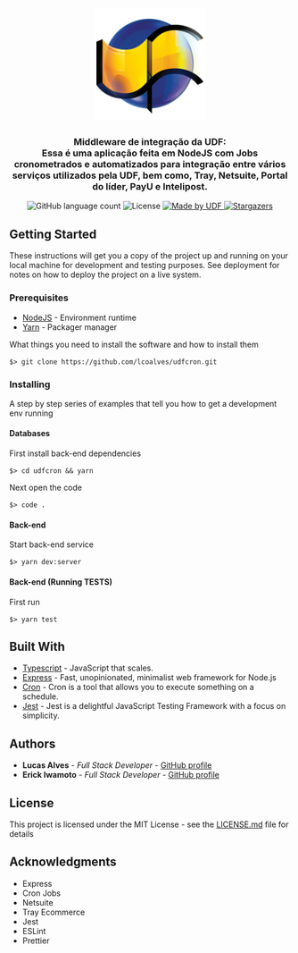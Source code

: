 <h1 align="center">
  <img alt="UDF Cron Jobs" title="UDF Cron Jobs" src=".github/logo-big.png" width="200px" />
</h1>

<h3 align="center">
  Middleware de integração da UDF:
  <br>
  Essa é uma aplicação feita em NodeJS com Jobs cronometrados e automatizados para integração entre vários serviços utilizados pela UDF, bem como, Tray, Netsuite, Portal do líder, PayU e Intelipost.
</h3>

<!-- <p align="center">See in action: <a href="#">click here</a></p> -->

<p align="center">
  <img alt="GitHub language count" src="https://img.shields.io/github/languages/count/universidade-da-familia/udfcron?color=%2304D361">

  <img alt="License" src="https://img.shields.io/badge/license-MIT-%2304D361">

  <a href="https://github.com/lcoalves">
    <img alt="Made by UDF" src="https://img.shields.io/badge/made%20by-UDF-%2304D361">
  </a>

  <a href="https://github.com/universidade-da-familia/udfcron/stargazers">
    <img alt="Stargazers" src="https://img.shields.io/github/stars/universidade-da-familia/udfcron?style=social">
  </a>
</p>

## Getting Started

These instructions will get you a copy of the project up and running on your local machine for development and testing purposes. See deployment for notes on how to deploy the project on a live system.

### Prerequisites
- [NodeJS](https://nodejs.org/en/) - Environment runtime
- [Yarn](https://yarnpkg.com/getting-started/install) - Packager manager

What things you need to install the software and how to install them

```
$> git clone https://github.com/lcoalves/udfcron.git
```

### Installing

A step by step series of examples that tell you how to get a development env running

#### Databases
First install back-end dependencies
```
$> cd udfcron && yarn
```
Next open the code
```
$> code .
```

#### Back-end
Start back-end service
```
$> yarn dev:server
```

#### Back-end (Running TESTS)
First run
```
$> yarn test
```

## Built With
* [Typescript](https://www.typescriptlang.org/docs/home.html) - JavaScript that scales.
* [Express](https://expressjs.com/pt-br/starter/installing.html) - Fast, unopinionated, minimalist web framework for Node.js
* [Cron](https://www.npmjs.com/package/cron) - Cron is a tool that allows you to execute something on a schedule.
* [Jest](https://jestjs.io/docs/en/getting-started) - Jest is a delightful JavaScript Testing Framework with a focus on simplicity.

## Authors

* **Lucas Alves** - *Full Stack Developer* - [GitHub profile](https://github.com/lcoalves)
* **Erick Iwamoto** - *Full Stack Developer* - [GitHub profile](https://github.com/erick-iwamoto)

## License

This project is licensed under the MIT License - see the [LICENSE.md](https://github.com/universidade-da-familia/udfcron/blob/master/LICENSE) file for details

## Acknowledgments

* Express
* Cron Jobs
* Netsuite
* Tray Ecommerce
* Jest
* ESLint
* Prettier
